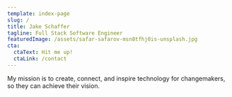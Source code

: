```yaml
---
template: index-page
slug: /
title: Jake Schaffer
tagline: Full Stack Software Engineer
featuredImage: /assets/safar-safarov-msn8tfhj0is-unsplash.jpg
cta:
  ctaText: Hit me up!
  ctaLink: /contact
---
```

My mission is to create, connect, and inspire technology for changemakers, so they can achieve their vision.